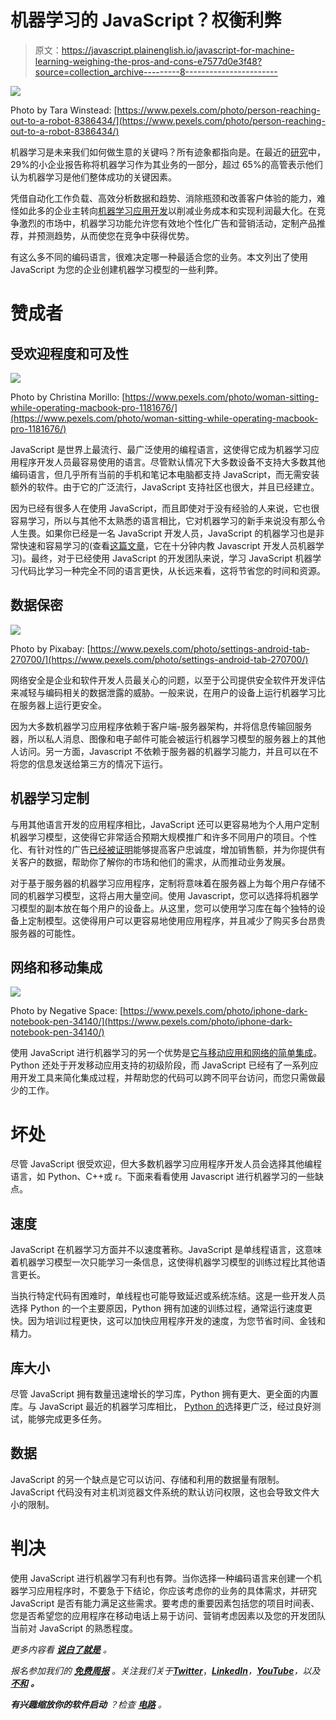 # 机器学习的 JavaScript？权衡利弊

> 原文：<https://javascript.plainenglish.io/javascript-for-machine-learning-weighing-the-pros-and-cons-e7577d0e3f48?source=collection_archive---------8----------------------->

![](img/851b5e6046ddec949b284c3916826503.png)

Photo by Tara Winstead: [https://www.pexels.com/photo/person-reaching-out-to-a-robot-8386434/](https://www.pexels.com/photo/person-reaching-out-to-a-robot-8386434/)

机器学习是未来我们如何做生意的关键吗？所有迹象都指向是。在最近的[研究](https://flyaps.com/blog/70-ai-statistics-business-should-know-in-2020/)中，29%的小企业报告称将机器学习作为其业务的一部分，超过 65%的高管表示他们认为机器学习是他们整体成功的关键因素。

凭借自动化工作负载、高效分析数据和趋势、消除瓶颈和改善客户体验的能力，难怪如此多的企业主转向[机器学习应用开发](https://www.soluntech.com/ai-machine-learning)以削减业务成本和实现利润最大化。在竞争激烈的市场中，机器学习功能允许您有效地个性化广告和营销活动，定制产品推荐，并预测趋势，从而使您在竞争中获得优势。

有这么多不同的编码语言，很难决定哪一种最适合您的业务。本文列出了使用 JavaScript 为您的企业创建机器学习模型的一些利弊。

# 赞成者

## 受欢迎程度和可及性

![](img/748cd31428fb89a3da51f8a62428ce95.png)

Photo by Christina Morillo: [https://www.pexels.com/photo/woman-sitting-while-operating-macbook-pro-1181676/](https://www.pexels.com/photo/woman-sitting-while-operating-macbook-pro-1181676/)

JavaScript 是世界上最流行、最广泛使用的编程语言，这使得它成为机器学习应用程序开发人员最容易使用的语言。尽管默认情况下大多数设备不支持大多数其他编码语言，但几乎所有当前的手机和笔记本电脑都支持 JavaScript，而无需安装额外的软件。由于它的广泛流行，JavaScript 支持社区也很大，并且已经建立。

因为已经有很多人在使用 JavaScript，而且即使对于没有经验的人来说，它也很容易学习，所以与其他不太熟悉的语言相比，它对机器学习的新手来说没有那么令人生畏。如果你已经是一名 JavaScript 开发人员，JavaScript 的机器学习也是非常快速和容易学习的(查看[这篇文章](/ml-for-js-devs-in-10-minutes-46794782762e)，它在十分钟内教 Javascript 开发人员机器学习)。最终，对于已经使用 JavaScript 的开发团队来说，学习 JavaScript 机器学习代码比学习一种完全不同的语言更快，从长远来看，这将节省您的时间和资源。

## 数据保密

![](img/09de2b54384626c8aa46f1f67bcb6bfb.png)

Photo by Pixabay: [https://www.pexels.com/photo/settings-android-tab-270700/](https://www.pexels.com/photo/settings-android-tab-270700/)

网络安全是企业和软件开发人员最关心的问题，以至于公司提供安全软件开发评估来减轻与编码相关的数据泄露的威胁。一般来说，在用户的设备上运行机器学习比在服务器上运行更安全。

因为大多数机器学习应用程序依赖于客户端-服务器架构，并将信息传输回服务器，所以私人消息、图像和电子邮件可能会被运行机器学习模型的服务器上的其他人访问。另一方面，Javascript 不依赖于服务器的机器学习能力，并且可以在不将您的信息发送给第三方的情况下运行。

## 机器学习定制

与用其他语言开发的应用程序相比，JavaScript 还可以更容易地为个人用户定制机器学习模型，这使得它非常适合预期大规模推广和许多不同用户的项目。个性化、有针对性的广告[已经被证明](https://www.videoform.com/blog/personalized-advertising/#:~:text=Customers%20feel%20special%20when%20they,loyalty%20and%20drives%20repeat%20business.)能够提高客户忠诚度，增加销售额，并为你提供有关客户的数据，帮助你了解你的市场和他们的需求，从而推动业务发展。

对于基于服务器的机器学习应用程序，定制将意味着在服务器上为每个用户存储不同的机器学习模型，这将占用大量空间。使用 Javascript，您可以选择将机器学习模型的副本放在每个用户的设备上。从这里，您可以使用学习库在每个独特的设备上定制模型。这使得用户可以更容易地使用应用程序，并且减少了购买多台昂贵服务器的可能性。

## 网络和移动集成

![](img/26cf057a2387672b5e02541f9936dd90.png)

Photo by Negative Space: [https://www.pexels.com/photo/iphone-dark-notebook-pen-34140/](https://www.pexels.com/photo/iphone-dark-notebook-pen-34140/)

使用 JavaScript 进行机器学习的另一个优势是[它与移动应用和网络的简单集成](/python-vs-javascript-which-one-is-better-927228f2731b)。Python 还处于开发移动应用支持的初级阶段，而 JavaScript 已经有了一系列应用开发工具来简化集成过程，并帮助您的代码可以跨不同平台访问，而您只需做最少的工作。

# 坏处

尽管 JavaScript 很受欢迎，但大多数机器学习应用程序开发人员会选择其他编程语言，如 Python、C++或 r。下面来看看使用 Javascript 进行机器学习的一些缺点。

## 速度

JavaScript 在机器学习方面并不以速度著称。JavaScript 是单线程语言，这意味着机器学习模型一次只能学习一条信息，这使得机器学习模型的训练过程比其他语言更长。

当执行特定代码有困难时，单线程也可能导致延迟或系统冻结。这是一些开发人员选择 Python 的一个主要原因，Python 拥有加速的训练过程，通常运行速度更快。因为培训过程更快，这可以加快应用程序开发的速度，为您节省时间、金钱和精力。

## 库大小

尽管 JavaScript 拥有数量迅速增长的学习库，Python 拥有更大、更全面的内置库。与 JavaScript 最近的机器学习库相比， [Python 的](https://www.spiceworks.com/tech/artificial-intelligence/articles/top-python-machine-learning-libraries/)选择更广泛，经过良好测试，能够完成更多任务。

## 数据

JavaScript 的另一个缺点是它可以访问、存储和利用的数据量有限制。JavaScript 代码没有对主机浏览器文件系统的默认访问权限，这也会导致文件大小的限制。

# 判决

使用 JavaScript 进行机器学习有利也有弊。当你选择一种编码语言来创建一个机器学习应用程序时，不要急于下结论，你应该考虑你的业务的具体需求，并研究 JavaScript 是否有能力满足这些需求。要考虑的重要因素包括您的项目时间表、您是否希望您的应用程序在移动电话上易于访问、营销考虑因素以及您的开发团队当前对 JavaScript 的熟悉程度。

*更多内容看* [***说白了就是***](https://plainenglish.io/) *。*

*报名参加我们的* [***免费周报***](http://newsletter.plainenglish.io/) *。关注我们关于*[***Twitter***](https://twitter.com/inPlainEngHQ)，[***LinkedIn***](https://www.linkedin.com/company/inplainenglish/)*，*[***YouTube***](https://www.youtube.com/channel/UCtipWUghju290NWcn8jhyAw)*，以及* [***不和***](https://discord.gg/GtDtUAvyhW) ***。***

***有兴趣缩放你的软件启动*** *？检查* [***电路***](https://circuit.ooo?utm=publication-post-cta) *。*
